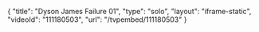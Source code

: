 {
    "title": "Dyson James   Failure 01",
    "type": "solo",
    "layout": "iframe-static",
    "videoId": "111180503",
    "url": "\/tvpembed\/111180503"
}